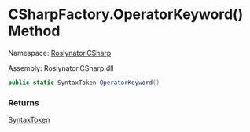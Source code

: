 # CSharpFactory\.OperatorKeyword\(\) Method

Namespace: [Roslynator.CSharp](../../README.md)

Assembly: Roslynator\.CSharp\.dll

```csharp
public static SyntaxToken OperatorKeyword()
```

### Returns

[SyntaxToken](https://docs.microsoft.com/en-us/dotnet/api/microsoft.codeanalysis.syntaxtoken)

